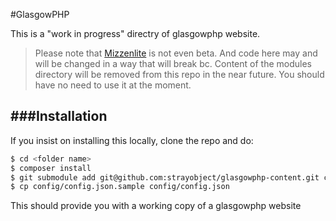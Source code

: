 #GlasgowPHP

This is a "work in progress" directry of glasgowphp website.

> Please note that [Mizzenlite](https://github.com/strayobject/mizzenlite)
is not even beta. And code here may and will be changed in a way that will
break bc.
> Content of the modules directory will be removed from this repo in the near
future.
> You should have no need to use it at the moment.

###Installation
----

If you insist on installing this locally, clone the repo and do:

```bash
$ cd <folder name>
$ composer install
$ git submodule add git@github.com:strayobject/glasgowphp-content.git content
$ cp config/config.json.sample config/config.json
```

This should provide you with a working copy of a glasgowphp website